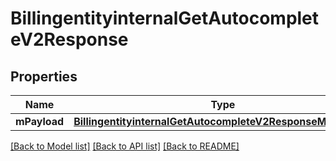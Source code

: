 # BillingentityinternalGetAutocompleteV2Response

## Properties
Name | Type | Description | Notes
------------ | ------------- | ------------- | -------------
**mPayload** | [**BillingentityinternalGetAutocompleteV2ResponseMPayload***](BillingentityinternalGetAutocompleteV2ResponseMPayload.md) |  | 

[[Back to Model list]](../README.md#documentation-for-models) [[Back to API list]](../README.md#documentation-for-api-endpoints) [[Back to README]](../README.md)


